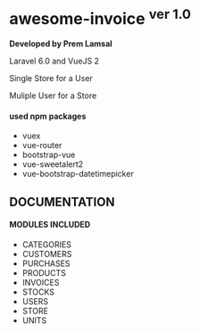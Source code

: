 <h1>awesome-invoice <sup>ver 1.0</sup> </h1>

<b>Developed by Prem Lamsal</b>
<p>Laravel 6.0 and VueJS 2</p>

<p>Single Store for a User</p>
<p>Muliple User for a Store</p>

<h4>used npm packages</h4>
<ul>
	<li>vuex</li>
	<li>vue-router</li>
	<li>bootstrap-vue</li>
	<li>vue-sweetalert2</li>
	<li>vue-bootstrap-datetimepicker</li>
</ul>

<h2>DOCUMENTATION</h2>
<h4>MODULES INCLUDED</h4>
<ul>
	<li>CATEGORIES</li>
	<li>CUSTOMERS</li>
	<li>PURCHASES</li>
	<li>PRODUCTS</li>
	<li>INVOICES</li>
	<li>STOCKS</li>
	<li>USERS</li>
	<li>STORE</li>
	<li>UNITS</li>
</ul>
